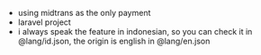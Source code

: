 - using midtrans as the only payment
- laravel project
- i always speak the feature in indonesian, so you can check it in @lang/id.json, the origin is english in @lang/en.json
